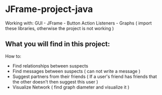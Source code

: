 # JFrame-project-java
Working with: GUI - JFrame - Button Action Listeners - Graphs ( import these libraries, otherwise the project is not working )

## What you will find in this project:

How to:
* Find relationships between suspects
* Find messages between suspects ( can not write a message ) 
* Suggest partners from their friends ( If a user's friend has friends that the other doesn't then suggest this user )
* Visualize Network ( find graph diameter and visualize it )
